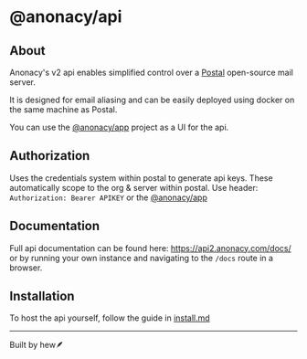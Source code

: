 # @anonacy/api

## About
Anonacy's v2 api enables simplified control over a [Postal](https://docs.postalserver.io/) open-source mail server. 

It is designed for email aliasing and can be easily deployed using docker on the same machine as Postal.

You can use the [@anonacy/app](https://github.com/anonacy/app) project as a UI for the api.

## Authorization

Uses the credentials system within postal to generate api keys. These automatically scope to the org & server within postal. Use header: `Authorization: Bearer APIKEY` or the [@anonacy/app](https://github.com/anonacy/app)

## Documentation

Full api documentation can be found here:
https://api2.anonacy.com/docs/ or by running your own instance and navigating to the `/docs` route in a browser.

## Installation

To host the api yourself, follow the guide in [install.md](./INSTALL.md)

***

Built by hew🪶


